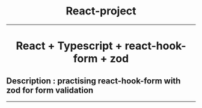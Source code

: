 <h1 align="center">React-project</h1>
<hr />

<h1 align="center">React + Typescript + react-hook-form + zod</h1>

## Description : practising react-hook-form with zod for form validation
<hr />
